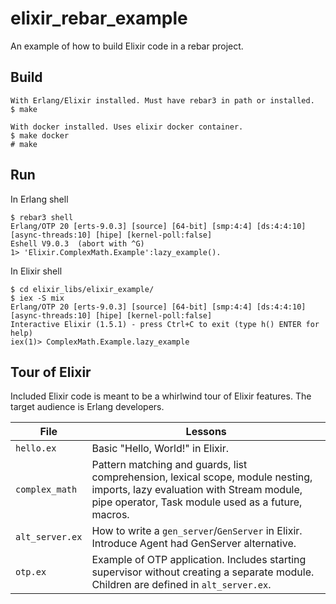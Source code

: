 # elixir_rebar_example

An example of how to build Elixir code in a rebar project.

## Build

```
With Erlang/Elixir installed. Must have rebar3 in path or installed.
$ make

With docker installed. Uses elixir docker container.
$ make docker
# make
```

## Run

In Erlang shell
```
$ rebar3 shell
Erlang/OTP 20 [erts-9.0.3] [source] [64-bit] [smp:4:4] [ds:4:4:10] [async-threads:10] [hipe] [kernel-poll:false]
Eshell V9.0.3  (abort with ^G)
1> 'Elixir.ComplexMath.Example':lazy_example().
```

In Elixir shell
```
$ cd elixir_libs/elixir_example/
$ iex -S mix
Erlang/OTP 20 [erts-9.0.3] [source] [64-bit] [smp:4:4] [ds:4:4:10] [async-threads:10] [hipe] [kernel-poll:false]
Interactive Elixir (1.5.1) - press Ctrl+C to exit (type h() ENTER for help)
iex(1)> ComplexMath.Example.lazy_example
```

## Tour of Elixir

Included Elixir code is meant to be a whirlwind tour of Elixir features.
The target audience is Erlang developers.

File | Lessons
-----|-------------
`hello.ex` | Basic "Hello, World!" in Elixir.
`complex_math` | Pattern matching and guards, list comprehension, lexical scope, module nesting, imports, lazy evaluation with Stream module, pipe operator, Task module used as a future, macros.
`alt_server.ex` | How to write a `gen_server`/`GenServer` in Elixir. Introduce Agent had GenServer alternative.
`otp.ex` | Example of OTP application. Includes starting supervisor without creating a separate module. Children are defined in `alt_server.ex`.
